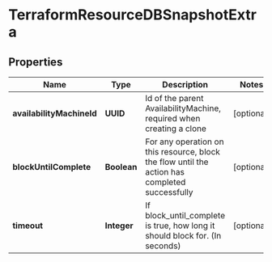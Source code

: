

# TerraformResourceDBSnapshotExtra


## Properties

Name | Type | Description | Notes
------------ | ------------- | ------------- | -------------
**availabilityMachineId** | **UUID** | Id of the parent AvailabilityMachine, required when creating a clone |  [optional]
**blockUntilComplete** | **Boolean** | For any operation on this resource, block the flow until the action has completed successfully |  [optional]
**timeout** | **Integer** | If block_until_complete is true, how long it should block for. (In seconds) |  [optional]



